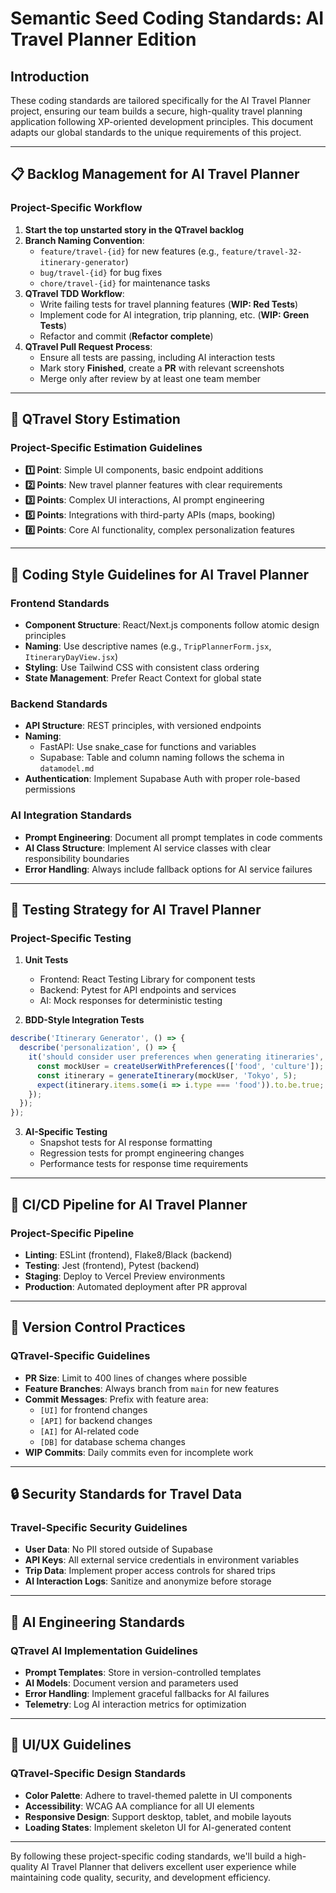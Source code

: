 # **Semantic Seed Coding Standards: AI Travel Planner Edition**

## **Introduction**
These coding standards are tailored specifically for the AI Travel Planner project, ensuring our team builds a secure, high-quality travel planning application following XP-oriented development principles. This document adapts our global standards to the unique requirements of this project.

---

## **📋 Backlog Management for AI Travel Planner**

### **Project-Specific Workflow**
1. **Start the top unstarted story in the QTravel backlog**  
2. **Branch Naming Convention**:  
   - `feature/travel-{id}` for new features (e.g., `feature/travel-32-itinerary-generator`)  
   - `bug/travel-{id}` for bug fixes
   - `chore/travel-{id}` for maintenance tasks
3. **QTravel TDD Workflow**:  
   - Write failing tests for travel planning features (**WIP: Red Tests**)
   - Implement code for AI integration, trip planning, etc. (**WIP: Green Tests**)
   - Refactor and commit (**Refactor complete**)
4. **QTravel Pull Request Process**:  
   - Ensure all tests are passing, including AI interaction tests
   - Mark story **Finished**, create a **PR** with relevant screenshots
   - Merge only after review by at least one team member

---

## **📖 QTravel Story Estimation**

### **Project-Specific Estimation Guidelines**
- **1️⃣ Point**: Simple UI components, basic endpoint additions
- **2️⃣ Points**: New travel planner features with clear requirements
- **3️⃣ Points**: Complex UI interactions, AI prompt engineering
- **5️⃣ Points**: Integrations with third-party APIs (maps, booking)
- **8️⃣ Points**: Core AI functionality, complex personalization features

---

## **🎨 Coding Style Guidelines for AI Travel Planner**

### **Frontend Standards**
- **Component Structure**: React/Next.js components follow atomic design principles
- **Naming**: Use descriptive names (e.g., `TripPlannerForm.jsx`, `ItineraryDayView.jsx`)
- **Styling**: Use Tailwind CSS with consistent class ordering
- **State Management**: Prefer React Context for global state

### **Backend Standards**
- **API Structure**: REST principles, with versioned endpoints
- **Naming**: 
  - FastAPI: Use snake_case for functions and variables
  - Supabase: Table and column naming follows the schema in `datamodel.md`
- **Authentication**: Implement Supabase Auth with proper role-based permissions

### **AI Integration Standards**
- **Prompt Engineering**: Document all prompt templates in code comments
- **AI Class Structure**: Implement AI service classes with clear responsibility boundaries
- **Error Handling**: Always include fallback options for AI service failures

---

## **🧪 Testing Strategy for AI Travel Planner**

### **Project-Specific Testing**
1. **Unit Tests** 
   - Frontend: React Testing Library for component tests
   - Backend: Pytest for API endpoints and services
   - AI: Mock responses for deterministic testing

2. **BDD-Style Integration Tests**
```javascript
describe('Itinerary Generator', () => {
  describe('personalization', () => {
    it('should consider user preferences when generating itineraries', () => {
      const mockUser = createUserWithPreferences(['food', 'culture']);
      const itinerary = generateItinerary(mockUser, 'Tokyo', 5);
      expect(itinerary.items.some(i => i.type === 'food')).to.be.true;
    });
  });
});
```

3. **AI-Specific Testing**
   - Snapshot tests for AI response formatting
   - Regression tests for prompt engineering changes
   - Performance tests for response time requirements

---

## **🔄 CI/CD Pipeline for AI Travel Planner**

### **Project-Specific Pipeline**
- **Linting**: ESLint (frontend), Flake8/Black (backend)
- **Testing**: Jest (frontend), Pytest (backend)
- **Staging**: Deploy to Vercel Preview environments
- **Production**: Automated deployment after PR approval

---

## **🔧 Version Control Practices**

### **QTravel-Specific Guidelines**
- **PR Size**: Limit to 400 lines of changes where possible
- **Feature Branches**: Always branch from `main` for new features
- **Commit Messages**: Prefix with feature area:
  - `[UI]` for frontend changes
  - `[API]` for backend changes 
  - `[AI]` for AI-related code
  - `[DB]` for database schema changes
- **WIP Commits**: Daily commits even for incomplete work

---

## **🔒 Security Standards for Travel Data**

### **Travel-Specific Security Guidelines**
- **User Data**: No PII stored outside of Supabase
- **API Keys**: All external service credentials in environment variables
- **Trip Data**: Implement proper access controls for shared trips
- **AI Interaction Logs**: Sanitize and anonymize before storage

---

## **🧠 AI Engineering Standards**

### **QTravel AI Implementation Guidelines**
- **Prompt Templates**: Store in version-controlled templates
- **AI Models**: Document version and parameters used
- **Error Handling**: Implement graceful fallbacks for AI failures
- **Telemetry**: Log AI interaction metrics for optimization

---

## **📱 UI/UX Guidelines**

### **QTravel-Specific Design Standards**
- **Color Palette**: Adhere to travel-themed palette in UI components
- **Accessibility**: WCAG AA compliance for all UI elements
- **Responsive Design**: Support desktop, tablet, and mobile layouts
- **Loading States**: Implement skeleton UI for AI-generated content

---

By following these project-specific coding standards, we'll build a high-quality AI Travel Planner that delivers excellent user experience while maintaining code quality, security, and development efficiency.
